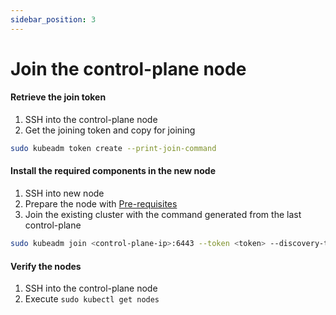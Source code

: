 ```yaml
---
sidebar_position: 3
---
```


# Join the  control-plane node

#### Retrieve the join token
1. SSH into the control-plane node 
2. Get the joining token and copy for joining

```bash
sudo kubeadm token create --print-join-command
```

#### Install the required components in the new node
1. SSH into new node
2. Prepare the node with [Pre-requisites](https://ops.kwixeedevops.in/docs/k8s-cluster/Pre-requisites)
3. Join the existing cluster with the command generated from the last control-plane

```bash
sudo kubeadm join <control-plane-ip>:6443 --token <token> --discovery-token-ca-cert-hash sha256:<hash> --control-plane
```

#### Verify the nodes
1. SSH into the control-plane node 
2. Execute `sudo kubectl get nodes`